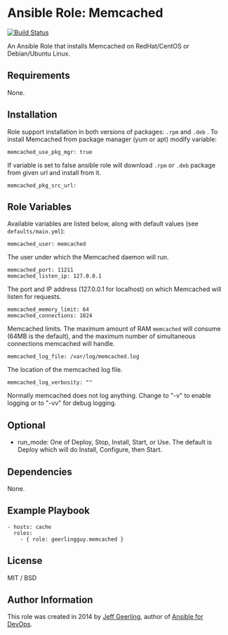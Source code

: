# Ansible Role: Memcached

[![Build Status](https://travis-ci.org/geerlingguy/ansible-role-memcached.svg?branch=master)](https://travis-ci.org/geerlingguy/ansible-role-memcached)

An Ansible Role that installs Memcached on RedHat/CentOS or Debian/Ubuntu Linux.

## Requirements

None.
## Installation
Role support installation in both versions of packages: `.rpm` and `.deb` .
To install Memcached from package manager (yum or apt) modify variable:

    memcached_use_pkg_mgr: true

If variable is set to false ansible role will download `.rpm` or `.deb` package from given url and install from it.

    memcached_pkg_src_url:

## Role Variables

Available variables are listed below, along with default values (see `defaults/main.yml`):

    memcached_user: memcached

The user under which the Memcached daemon will run.

    memcached_port: 11211
    memcached_listen_ip: 127.0.0.1

The port and IP address (127.0.0.1 for localhost) on which Memcached will listen for requests.

    memcached_memory_limit: 64
    memcached_connections: 1024

Memcached limits. The maximum amount of RAM `memcached` will consume (64MB is the default), and the maximum number of simultaneous connections memcached will handle.

    memcached_log_file: /var/log/memcached.log

The location of the memcached log file.

    memcached_log_verbosity: ""

Normally memcached does not log anything. Change to "-v" to enable logging or to "-vv" for debug logging.


## Optional
- run_mode: One of Deploy, Stop, Install, Start, or Use. The default is Deploy which will do Install, Configure, then Start.

## Dependencies

None.

## Example Playbook

    - hosts: cache
      roles:
        - { role: geerlingguy.memcached }

## License

MIT / BSD

## Author Information

This role was created in 2014 by [Jeff Geerling](http://jeffgeerling.com/), author of [Ansible for DevOps](http://ansiblefordevops.com/).
